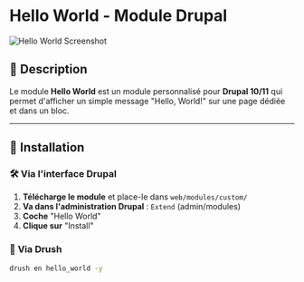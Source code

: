 #  Hello World - Module Drupal

![Hello World Screenshot](https://your-image-url.com/screenshot.png)  

## 📌 Description
Le module **Hello World** est un module personnalisé pour **Drupal 10/11** qui permet d'afficher un simple message "Hello, World!" sur une page dédiée et dans un bloc.

---

## 🚀 Installation

### 🛠️ **Via l'interface Drupal**
1. **Télécharge le module** et place-le dans `web/modules/custom/`
2. **Va dans l'administration Drupal** : `Extend` (admin/modules)
3. **Coche** "Hello World"
4. **Clique sur** "Install"

### 📌 **Via Drush**
```bash
drush en hello_world -y
